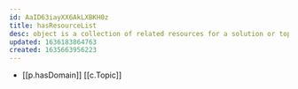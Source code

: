 ```yaml
---
id: AaID63iayXX6AkLXBKH0z
title: hasResourceList
desc: object is a collection of related resources for a solution or topic
updated: 1636183864763
created: 1635663956223
---
```




- [[p.hasDomain]] [[c.Topic]]
